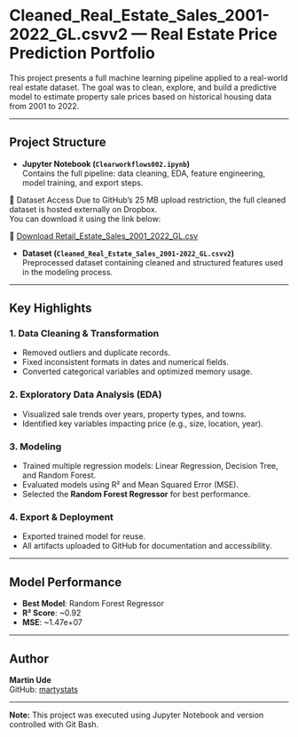 # Cleaned_Real_Estate_Sales_2001-2022_GL.csvv2 — Real Estate Price Prediction Portfolio

This project presents a full machine learning pipeline applied to a real-world real estate dataset. The goal was to clean, explore, and build a predictive model to estimate property sale prices based on historical housing data from 2001 to 2022.

---

## Project Structure

- **Jupyter Notebook (`Clearworkflows002.ipynb`)**  
  Contains the full pipeline: data cleaning, EDA, feature engineering, model training, and export steps.

📂 Dataset Access
Due to GitHub’s 25 MB upload restriction, the full cleaned dataset is hosted externally on Dropbox.  
You can download it using the link below:  

🔗 [Download Retail_Estate_Sales_2001_2022_GL.csv](https://www.dropbox.com/scl/fi/i1dq3lel0n6z47q5m5xzs/Real_Estate_Sales_2001-2022_GL.csv?rlkey=jkta2et3yw108s6y4qi0buyja&dl=1)


- **Dataset (`Cleaned_Real_Estate_Sales_2001-2022_GL.csvv2`)**  
  Preprocessed dataset containing cleaned and structured features used in the modeling process.

---

## Key Highlights

### 1. **Data Cleaning & Transformation**
- Removed outliers and duplicate records.
- Fixed inconsistent formats in dates and numerical fields.
- Converted categorical variables and optimized memory usage.

### 2. **Exploratory Data Analysis (EDA)**
- Visualized sale trends over years, property types, and towns.
- Identified key variables impacting price (e.g., size, location, year).

### 3. **Modeling**
- Trained multiple regression models: Linear Regression, Decision Tree, and Random Forest.
- Evaluated models using R² and Mean Squared Error (MSE).
- Selected the **Random Forest Regressor** for best performance.

### 4. **Export & Deployment**
- Exported trained model for reuse.
- All artifacts uploaded to GitHub for documentation and accessibility.

---

## Model Performance

- **Best Model**: Random Forest Regressor  
- **R² Score**: ~0.92  
- **MSE**: ~1.47e+07

---

## Author

**Martin Ude**  
GitHub: [martystats](https://github.com/martystats)

---

**Note:** This project was executed using Jupyter Notebook and version controlled with Git Bash.
